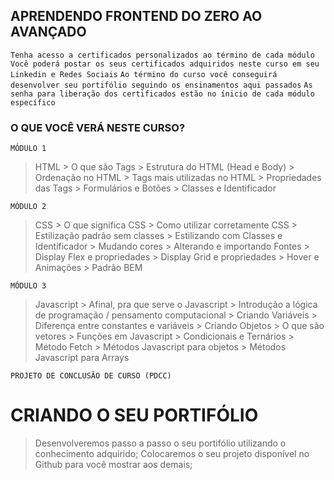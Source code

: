 
## APRENDENDO FRONTEND DO ZERO AO AVANÇADO
  `Tenha acesso a certificados personalizados ao término de cada módulo`
  `Você poderá postar os seus certificados adquiridos neste curso em seu Linkedin e Redes Sociais`
  `Ao término do curso você conseguirá desenvolver seu portifólio seguindo os ensinamentos aqui passados`
  `As senha para liberação dos certificados estão no ínicio de cada módulo específico`

### O QUE VOCÊ VERÁ NESTE CURSO?

`MÓDULO 1`
 > HTML
    > O que são Tags
    > Estrutura do HTML (Head e Body)
    > Ordenação no HTML
    > Tags mais utilizadas no HTML
    > Propriedades das Tags
    > Formulários e Botões
    > Classes e Identificador

`MÓDULO 2`
 > CSS
    > O que significa CSS
    > Como utilizar corretamente CSS
    > Estilização padrão sem classes
    > Estilizando com Classes e Identificador
    > Mudando cores
    > Alterando e importando Fontes
    > Display Flex e propriedades
    > Display Grid e propriedades
    > Hover e Animações
    > Padrão BEM

`MÓDULO 3`
 > Javascript
    > Afinal, pra que serve o Javascript
    > Introdução a lógica de programação / pensamento computacional
    > Criando Variáveis
    > Diferença entre constantes e variáveis
    > Criando Objetos
    > O que são vetores
    > Funções em Javascript
    > Condicionais e Ternários
    > Método Fetch
    > Métodos Javascript para objetos
    > Métodos Javascript para Arrays

`PROJETO DE CONCLUSÃO DE CURSO (PDCC)`
# CRIANDO O SEU PORTIFÓLIO 
   > Desenvolveremos passo a passo o seu portifólio utilizando o conhecimento adquirido;
   > Colocaremos o seu projeto disponível no Github para você mostrar aos demais;
